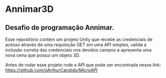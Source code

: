 # Annimar3D

## Desafio de programação Annimar.

Esse repositório contém um projeto Unity que recebe as credenciais de acesso através de uma requisição GET em uma API simples, valida a inclusão correta das credenciais nos devidos campos e apresenta uma nova cena que possui um objeto 3D.

Antes de rodar esse projeto rode a API que pode ser encontrada nesse link: https://github.com/oArthurCandido/MicroAPI

